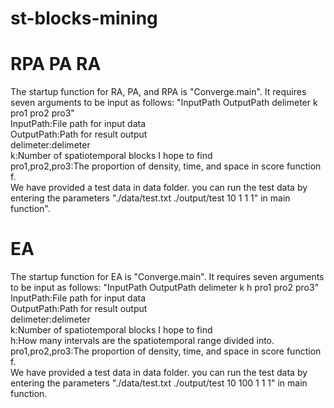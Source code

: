 # st-blocks-mining

# RPA PA RA
The startup function for RA, PA, and RPA is "Converge.main". It requires seven arguments to be input as follows: "InputPath OutputPath delimeter k pro1 pro2 pro3"  
InputPath:File path for input data  
OutputPath:Path for result output  
delimeter:delimeter  
k:Number of spatiotemporal blocks I hope to find  
pro1,pro2,pro3:The proportion of density, time, and space in score function f.  
We have provided a test data in data folder. you can run the test data by entering the parameters "./data/test.txt ./output/test 10 1 1 1" in main function".  

# EA
The startup function for EA is "Converge.main". It requires seven arguments to be input as follows: "InputPath OutputPath delimeter k h pro1 pro2 pro3"  
InputPath:File path for input data  
OutputPath:Path for result output  
delimeter:delimeter  
k:Number of spatiotemporal blocks I hope to find  
h:How many intervals are the spatiotemporal range divided into.  
pro1,pro2,pro3:The proportion of density, time, and space in score function f.  
We have provided a test data in data folder. you can run the test data by entering the parameters "./data/test.txt ./output/test 10 100 1 1 1" in main function.  
